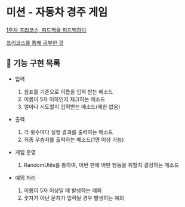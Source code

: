 # 미션 - 자동차 경주 게임
[1주차 프리코스, 피드백을 피드백하다](https://www.notion.so/1-8b5157674d1340d7a4086641f602d542)

[프리코스를 통해 공부한 것](https://www.notion.so/9186a1ce15b54fddb0c0ca0c8b99c39d)
## 🚀 기능 구현 목록
- 입력
    1. 쉼표를 기준으로 이름을 입력 받는 메소드
    2. 이름이 5자 이하인지 체크하는 메소드
    3. 얼마나 시도할지 입력받는 메소드(제한 없음)
    
- 출력
    1. 각 횟수마다 실행 결과를 출력하는 메소드
    2. 최종 우승자를 출력하는 메소드(1명 이상 가능) 
- 게임 운영
    1. RandomUtils를 통하여, 이번 판에 어떤 행동을 취할지 결정하는 메소드
    
- 예외 처리
    1. 이름이 5자 이상일 때 발생하는 예외
    2. 숫자가 아닌 문자가 입력될 경우 발생하는 예외

<br>


